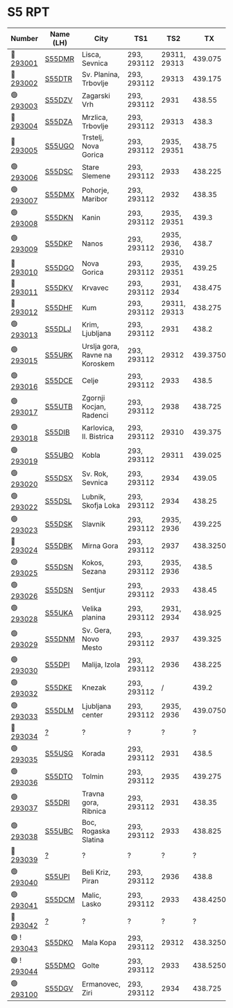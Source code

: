 # S5 RPT


 Number | Name (LH) | City | TS1 | TS2 | TX | RX | CC 
 -- | -- | -- | -- | -- | -- | -- | -- 
🔴  [293001](https://brandmeister.network/?page=repeater&id=293001) | [S55DMR](https://brandmeister.network/?page=lh&ContextID=%5E293001$) | Lisca, Sevnica | 293, 293112 | 29311, 29313 | 439.075 | 431.475 | 1 
🔴  [293002](https://brandmeister.network/?page=repeater&id=293002) | [S55DTR](https://brandmeister.network/?page=lh&ContextID=%5E293002$) | Sv. Planina, Trbovlje | 293, 293112 | 29313 | 439.175 | 431.575 | 1 
🟢  [293003](https://brandmeister.network/?page=repeater&id=293003) | [S55DZV](https://brandmeister.network/?page=lh&ContextID=%5E293003$) | Zagarski Vrh| 293, 293112 | 2931 | 438.55 | 430.95 | 1 
🔴  [293004](https://brandmeister.network/?page=repeater&id=293004) | [S55DZA](https://brandmeister.network/?page=lh&ContextID=%5E293004$) | Mrzlica, Trbovlje | 293, 293112 | 29313 | 438.3 | 430.7 | 1 
🔴  [293005](https://brandmeister.network/?page=repeater&id=293005) | [S55UGO](https://brandmeister.network/?page=lh&ContextID=%5E293005$) | Trstelj, Nova Gorica| 293, 293112 | 2935, 29351 | 438.75 | 431.15 | 1 
🟢  [293006](https://brandmeister.network/?page=repeater&id=293006) | [S55DSC](https://brandmeister.network/?page=lh&ContextID=%5E293006$) | Stare Slemene| 293, 293112 | 2933| 438.225 | 430.625 | 1 
🟢  [293007](https://brandmeister.network/?page=repeater&id=293007) | [S55DMX](https://brandmeister.network/?page=lh&ContextID=%5E293007$) | Pohorje, Maribor| 293, 293112 | 2932 | 438.35 | 430.75 | 1 
🟢  [293008](https://brandmeister.network/?page=repeater&id=293008) | [S55DKN](https://brandmeister.network/?page=lh&ContextID=%5E293008$) | Kanin | 293, 293112 | 2935, 29351 | 439.3 | 431.7 | 1 
🟢  [293009](https://brandmeister.network/?page=repeater&id=293009) | [S55DKP](https://brandmeister.network/?page=lh&ContextID=%5E293009$) | Nanos | 293, 293112 | 2935, 2936, 29310 | 438.7 | 431.1 | 1 
🔴  [293010](https://brandmeister.network/?page=repeater&id=293010) | [S55DGO](https://brandmeister.network/?page=lh&ContextID=%5E293010$) | Nova Gorica | 293, 293112 | 2935, 29351 | 439.25 | 431.65 | 1 
🔴  [293011](https://brandmeister.network/?page=repeater&id=293011) | [S55DKV](https://brandmeister.network/?page=lh&ContextID=%5E293011$) | Krvavec | 293, 293112 | 2931, 2934 | 438.475 | 430.875 | 1 
🔴  [293012](https://brandmeister.network/?page=repeater&id=293012) | [S55DHF](https://brandmeister.network/?page=lh&ContextID=%5E293012$) | Kum | 293, 293112 | 29311, 29313 | 438.275 | 430.675 | 1 
🟢  [293013](https://brandmeister.network/?page=repeater&id=293013) | [S55DLJ](https://brandmeister.network/?page=lh&ContextID=%5E293013$) | Krim, Ljubljana| 293, 293112 | 2931 | 438.2 | 430.6 | 1 
🟢  [293015](https://brandmeister.network/?page=repeater&id=293015) | [S55URK](https://brandmeister.network/?page=lh&ContextID=%5E293015$) | Urslja gora, Ravne na Koroskem| 293, 293112 | 29312 | 439.3750 | 431.7750 | 1 
🟢  [293016](https://brandmeister.network/?page=repeater&id=293016) | [S55DCE](https://brandmeister.network/?page=lh&ContextID=%5E293016$) | Celje | 293, 293112 | 2933 | 438.5 | 430.9 | 3 
🟢  [293017](https://brandmeister.network/?page=repeater&id=293017) | [S55UTB](https://brandmeister.network/?page=lh&ContextID=%5E293017$) | Zgornji Kocjan, Radenci | 293, 293112 | 2938 | 438.725 | 431.125 | 1 
🟢  [293018](https://brandmeister.network/?page=repeater&id=293018) | [S55DIB](https://brandmeister.network/?page=lh&ContextID=%5E293018$) | Karlovica, Il. Bistrica | 293, 293112 | 29310 | 439.375 | 431.775 | 1 
🟢  [293019](https://brandmeister.network/?page=repeater&id=293019) | [S55UBO](https://brandmeister.network/?page=lh&ContextID=%5E293019$) | Kobla| 293, 293112 | 29311 | 439.025 | 431.425 | 1 
🟢  [293020](https://brandmeister.network/?page=repeater&id=293020) | [S55DSX](https://brandmeister.network/?page=lh&ContextID=%5E293020$) | Sv. Rok, Sevnica| 293, 293112 | 2934 | 439.05 | 431.45 | 1 
🟢  [293022](https://brandmeister.network/?page=repeater&id=293022) | [S55DSL](https://brandmeister.network/?page=lh&ContextID=%5E293022$) | Lubnik, Skofja Loka| 293, 293112 | 2934 | 438.25 | 430.65 | 1 
🟢  [293023](https://brandmeister.network/?page=repeater&id=293023) | [S55DSK](https://brandmeister.network/?page=lh&ContextID=%5E293023$) | Slavnik | 293, 293112 | 2935, 2936| 439.225 | 431.625 | 1 
🔴  [293024](https://brandmeister.network/?page=repeater&id=293024) | [S55DBK](https://brandmeister.network/?page=lh&ContextID=%5E293024$) | Mirna Gora | 293, 293112 | 2937 | 438.3250 | 430.7250 | 3 
🟢  [293025](https://brandmeister.network/?page=repeater&id=293025) | [S55DSN](https://brandmeister.network/?page=lh&ContextID=%5E293025$) | Kokos, Sezana| 293, 293112 | 2935, 2936 | 438.5 | 430.9 | 1 
🟢  [293026](https://brandmeister.network/?page=repeater&id=293026) | [S55DSN](https://brandmeister.network/?page=lh&ContextID=%5E293026$) | Sentjur| 293, 293112 | 2933 | 438.45 | 430.8500 | 1 
🟢  [293028](https://brandmeister.network/?page=repeater&id=293028) | [S55UKA](https://brandmeister.network/?page=lh&ContextID=%5E293028$) | Velika planina| 293, 293112 | 2931, 2934 | 438.925 | 431.325 | 1 
🟢  [293029](https://brandmeister.network/?page=repeater&id=293029) | [S55DNM](https://brandmeister.network/?page=lh&ContextID=%5E293029$) | Sv. Gera, Novo Mesto| 293, 293112 | 2937 | 439.325 | 431.725 | 1 
🟢  [293030](https://brandmeister.network/?page=repeater&id=293030) | [S55DPI](https://brandmeister.network/?page=lh&ContextID=%5E293030$) | Malija, Izola | 293, 293112 | 2936 | 438.225 | 430.625 | 1 
🟢  [293032](https://brandmeister.network/?page=repeater&id=293032) | [S55DKE](https://brandmeister.network/?page=lh&ContextID=%5E293032$) | Knezak | 293, 293112 | / | 439.2 | 431.6 | 1 
🟢  [293033](https://brandmeister.network/?page=repeater&id=293033) | [S55DLM](https://brandmeister.network/?page=lh&ContextID=%5E293033$) | Ljubljana center | 293, 293112 | 2935, 2936 | 439.0750 | 431.4750 | 1 
🔴  [293034](https://brandmeister.network/?page=repeater&id=293034) | [?](https://brandmeister.network/?page=lh&ContextID=%5E293034$) | ? | ? | ? | ? | ? | 1 
🟢  [293035](https://brandmeister.network/?page=repeater&id=293035) | [S55USG](https://brandmeister.network/?page=lh&ContextID=%5E293035$) | Korada | 293, 293112 | 2931 | 438.5 | 430.9 | 1 
🟢  [293036](https://brandmeister.network/?page=repeater&id=293036) | [S55DTO](https://brandmeister.network/?page=lh&ContextID=%5E293036$) | Tolmin | 293, 293112 | 2935 | 439.275 | 431.675 | 1 
🟢  [293037](https://brandmeister.network/?page=repeater&id=293037) | [S55DRI](https://brandmeister.network/?page=lh&ContextID=%5E293037$) | Travna gora, Ribnica | 293, 293112 | 2931 | 438.35 | 430.75 | 1 
🟢  [293038](https://brandmeister.network/?page=repeater&id=293038) | [S55UBC](https://brandmeister.network/?page=lh&ContextID=%5E293038$) | Boc, Rogaska Slatina| 293, 293112 | 2933 | 438.825 | 431.225 | 1 
🔴  [293039](https://brandmeister.network/?page=repeater&id=293039) | [?](https://brandmeister.network/?page=lh&ContextID=%5E293039$) | ? | ? | ? | ? | ? | 1 
🟢  [293040](https://brandmeister.network/?page=repeater&id=293040) | [S55UPI](https://brandmeister.network/?page=lh&ContextID=%5E293040$) | Beli Kriz, Piran | 293, 293112 | 2936 | 438.8 | 431.2 | 1 
🟢  [293041](https://brandmeister.network/?page=repeater&id=293041) | [S55DCM](https://brandmeister.network/?page=lh&ContextID=%5E293041$) | Malic, Lasko | 293, 293112 | 2933 | 438.4250 | 430.8250 | 1 
🔴  [293042](https://brandmeister.network/?page=repeater&id=293042) | [?](https://brandmeister.network/?page=lh&ContextID=%5E293042$) | ? | ? | ? | ? | ? | 1 
🟢  ! [293043](https://brandmeister.network/?page=repeater&id=293043) | [S55DKO](https://brandmeister.network/?page=lh&ContextID=%5E293043$) | Mala Kopa | 293, 293112 | 29312 | 438.3250 | 430.7250 | 1 
🟢  ! [293044](https://brandmeister.network/?page=repeater&id=293044) | [S55DMO](https://brandmeister.network/?page=lh&ContextID=%5E293044$) | Golte | 293, 293112 | 2933 | 438.5250 | 430.9250 | 1 
🟢  [293100](https://brandmeister.network/?page=repeater&id=293100) | [S55DGV](https://brandmeister.network/?page=lh&ContextID=%5E293100$) | Ermanovec, Ziri | 293, 293112 | 2934 | 438.725 | 431.125 | 1 


